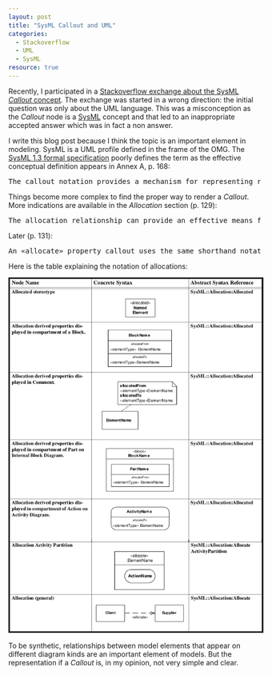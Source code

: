 ```yaml
---
layout: post 
title: "SysML Callout and UML"
categories:
  - Stackoverflow
  - UML
  - SysML
resource: true
---
```

<div>
<p>
Recently, I participated in a <a href="http://stackoverflow.com/q/28084190/1207019">Stackoverflow exchange about the SysML <em>Callout</em> concept</a>. The exchange was started in a wrong direction: the initial question was only about the UML language. This was a misconception as the <em>Callout</em> node is a <a href="http://en.wikipedia.org/wiki/Systems_Modeling_Language">SysML</a> concept and that led to an inappropriate accepted answer which was in fact a non answer.
</p>
<p>
I write this blog post because I think the topic is an important element in modeling. SysML is a UML profile defined in the frame of the OMG. The <a href="http://www.omg.org/spec/SysML/1.3/">SysML 1.3 formal specification</a> poorly defines the term as the effective conceptual definition appears in Annex A, p. 168:
</p>
<pre>The callout notation provides a mechanism for representing relationships between model elements that appear on different diagram kinds.</pre>
<p>
Things become more complex to find the proper way to render a <em>Callout</em>. More indications are available in the <em>Allocation</em> section (p. 129):
</p>
<pre>The allocation relationship can provide an effective means for navigating the model by establishing cross relationships, and ensuring the various parts of the model are properly integrated.</pre>
<p>Later (p. 131):</p>
<pre>An «allocate» property callout uses the same shorthand notation as the «allocate» property compartment. This notation is also shown in Table 15.1.</pre>
<p>Here is the table explaining the notation of allocations:</p>
<img src="/assets/images/allocation.png" style="border-style: solid;" />
<p>
To be synthetic, relationships between model elements that appear on different diagram kinds are an important element of models. But the representation if a <em>Callout</em> is, in my opinion, not very simple and clear.
</p>
</div>